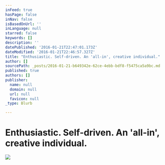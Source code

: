 ```yaml
---
inFeed: true
hasPage: false
inNav: false
isBasedOnUrl: ''
inLanguage: null
starred: false
keywords: []
description: ''
datePublished: '2016-01-21T22:47:01.173Z'
dateModified: '2016-01-21T22:46:57.327Z'
title: "Enthusiastic. Self-driven. An 'all-in', creative individual."
author: []
sourcePath: _posts/2016-01-21-b649342e-62ce-4ebb-bdf8-f5475ca5a9bc.md
published: true
authors: []
publisher:
  name: null
  domain: null
  url: null
  favicon: null
_type: Blurb

---
```

# Enthusiastic. Self-driven. An 'all-in', creative individual.
![](https://the-grid-user-content.s3-us-west-2.amazonaws.com/de9ec2d4-54de-44fd-bb81-c01afc0585bb.jpg)